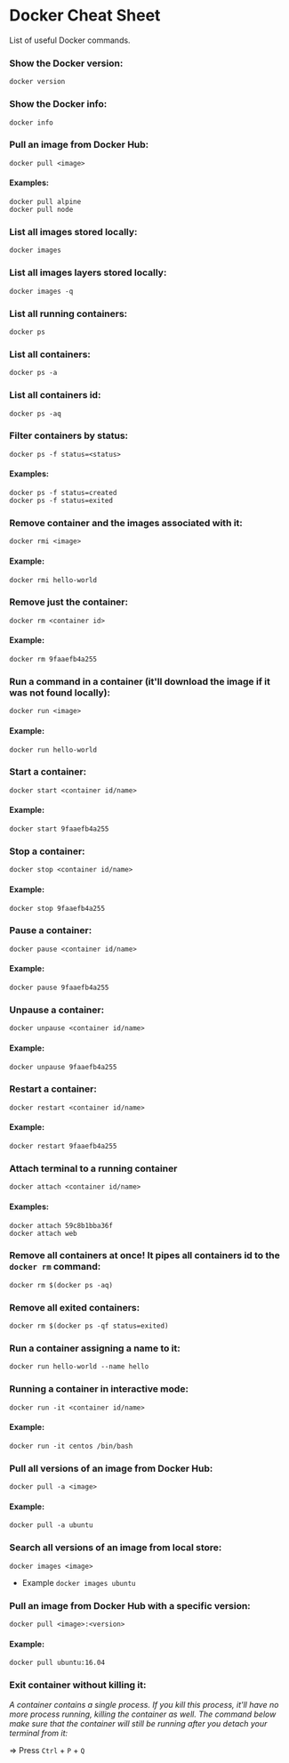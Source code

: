 # Docker Cheat Sheet

List of useful Docker commands.


### Show the Docker version:
`docker version`

### Show the Docker info:
`docker info`

### Pull an image from Docker Hub:
`docker pull <image>`
#### Examples:
```
docker pull alpine
docker pull node
```

### List all images stored locally:
`docker images`

### List all images layers stored locally:
`docker images -q`

### List all running containers:
`docker ps`

### List all containers:
`docker ps -a`

### List all containers id:
`docker ps -aq`

### Filter containers by status:
`docker ps -f status=<status>`
#### Examples:
```
docker ps -f status=created
docker ps -f status=exited
```

### Remove container and the images associated with it:
`docker rmi <image>`
#### Example:
`docker rmi hello-world`

### Remove just the container:
`docker rm <container id>`
#### Example:
`docker rm 9faaefb4a255`

### Run a command in a container (it'll download the image if it was not found locally):
`docker run <image>`
#### Example:
`docker run hello-world`

### Start a container:
`docker start <container id/name>`
#### Example:
`docker start 9faaefb4a255`

### Stop a container:
`docker stop <container id/name>`
#### Example:
`docker stop 9faaefb4a255`

### Pause a container:
`docker pause <container id/name>`
#### Example:
`docker pause 9faaefb4a255`

### Unpause a container:
`docker unpause <container id/name>`
#### Example:
`docker unpause 9faaefb4a255`

### Restart a container:
`docker restart <container id/name>`
#### Example:
`docker restart 9faaefb4a255`

### Attach terminal to a running container
`docker attach <container id/name>`
#### Examples:
```
docker attach 59c8b1bba36f
docker attach web
```
### Remove all containers at once! It pipes all containers id to the `docker rm` command:
`docker rm $(docker ps -aq)`

### Remove all exited containers:
`docker rm $(docker ps -qf status=exited)`

### Run a container assigning a name to it:
`docker run hello-world --name hello`

### Running a container in interactive mode:
`docker run -it <container id/name>`
#### Example:
`docker run -it centos /bin/bash`

### Pull all versions of an image from Docker Hub:
`docker pull -a <image>`
#### Example:
`docker pull -a ubuntu`

### Search all versions of an image from local store:
`docker images <image>`
- Example
`docker images ubuntu`

### Pull an image from Docker Hub with a specific version:
`docker pull <image>:<version>`
#### Example:
`docker pull ubuntu:16.04`

### Exit container without killing it:
*A container contains a single process. If you kill this process, it'll have no more process running, killing the container as well. The command below make sure that the container will still be running after you detach your terminal from it:*

=> Press `Ctrl` + `P` + `Q`

